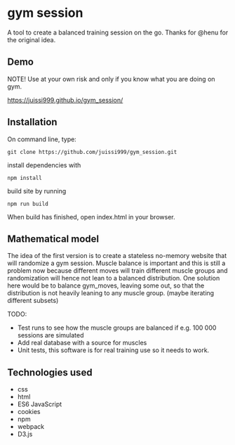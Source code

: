 # gym session

A tool to create a balanced training session on the go. Thanks for @henu for the original idea.

## Demo

NOTE! Use at your own risk and only if you know what you are doing on gym.

<https://juissi999.github.io/gym_session/>

## Installation

On command line, type:

`git clone https://github.com/juissi999/gym_session.git`

install dependencies with

`npm install`

build site by running

`npm run build`

When build has finished, open index.html in your browser.

## Mathematical model

The idea of the first version is to create a stateless no-memory website that will randomize a gym session. Muscle balance is important and this is still a problem now because different moves will train different muscle groups and randomization will hence not lean to a balanced distribution. One solution here would be to balance gym_moves, leaving some out, so that the distribution is not heavily leaning to any muscle group. (maybe iterating different subsets)

TODO:

- Test runs to see how the muscle groups are balanced if e.g. 100 000 sessions are simulated
- Add real database with a source for muscles
- Unit tests, this software is for real training use so it needs to work.

## Technologies used

- css
- html
- ES6 JavaScript
- cookies
- npm
- webpack
- D3.js
